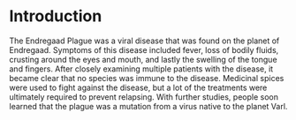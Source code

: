 # Introduction
The Endregaad Plague was a viral disease that was found on the planet of Endregaad.
Symptoms of this disease included fever, loss of bodily fluids, crusting around the eyes and mouth, and lastly the swelling of the tongue and fingers.
After closely examining multiple patients with the disease, it became clear that no species was immune to the disease.
Medicinal spices were used to fight against the disease, but a lot of the treatments were ultimately required to prevent relapsing.
With further studies, people soon learned that the plague was a mutation from a virus native to the planet Varl.